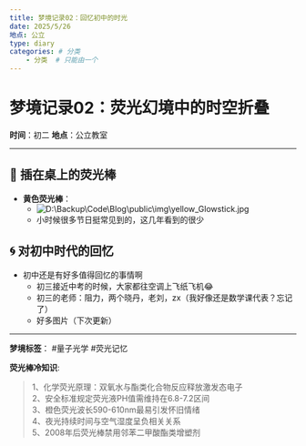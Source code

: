 ```yaml
---
title: 梦境记录02：回忆初中的时光
date: 2025/5/26
地点: 公立 
type: diary
categories: # 分类
	- 分类  # 只能由一个
---
```

# 梦境记录02：荧光幻境中的时空折叠

**时间**：初二 **地点**：公立教室

---

## 🌌 插在桌上的荧光棒

- **黄色荧光棒**：
    - ![D:\Backup\Code\Blog\public\img\yellow_Glowstick.jpg](https://pic1.zhimg.com/v2-23304f0f2f27a5d5bdfb7b0c17c19b65_r.jpg?source=1940ef5c)
    - 小时候很多节日挺常见到的，这几年看到的很少

## 🌀 对初中时代的回忆

- 初中还是有好多值得回忆的事情啊
    - 初三接近中考的时候，大家都往空调上飞纸飞机😂
    - 初三的老师：阻力，两个晓丹，老刘，zx（我好像还是数学课代表？忘记了）
    - 好多图片（下次更新）
---

**梦境标签**： #量子光学 #荧光记忆

**荧光棒冷知识**:
> 1、化学荧光原理：双氧水与酯类化合物反应释放激发态电子  
> 2、安全标准规定荧光液PH值需维持在6.8-7.2区间  
> 3、橙色荧光波长590-610nm最易引发怀旧情绪  
> 4、夜光持续时间与空气湿度呈负相关关系  
> 5、2008年后荧光棒禁用邻苯二甲酸酯类增塑剂
